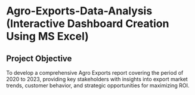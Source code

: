 # Agro-Exports-Data-Analysis (Interactive Dashboard Creation Using MS Excel)
## Project Objective
To develop a comprehensive Agro Exports report covering the period of 2020 to 2023, providing key stakeholders with insights into export market trends, customer behavior, and strategic opportunities for maximizing ROI.
